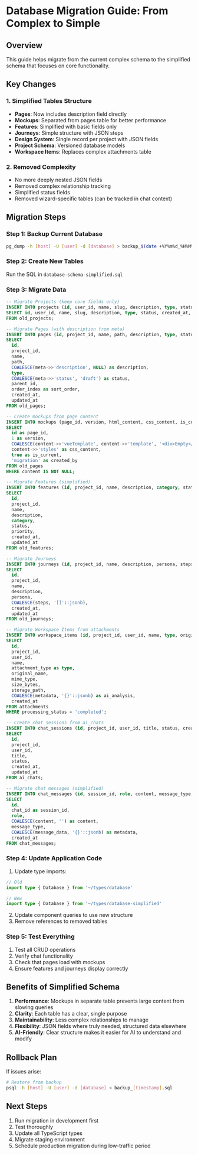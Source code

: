# Database Migration Guide: From Complex to Simple

## Overview
This guide helps migrate from the current complex schema to the simplified schema that focuses on core functionality.

## Key Changes

### 1. **Simplified Tables Structure**
- **Pages**: Now includes description field directly
- **Mockups**: Separated from pages table for better performance
- **Features**: Simplified with basic fields only
- **Journeys**: Simple structure with JSON steps
- **Design System**: Single record per project with JSON fields
- **Project Schema**: Versioned database models
- **Workspace Items**: Replaces complex attachments table

### 2. **Removed Complexity**
- No more deeply nested JSON fields
- Removed complex relationship tracking
- Simplified status fields
- Removed wizard-specific tables (can be tracked in chat context)

## Migration Steps

### Step 1: Backup Current Database
```bash
pg_dump -h [host] -U [user] -d [database] > backup_$(date +%Y%m%d_%H%M%S).sql
```

### Step 2: Create New Tables
Run the SQL in `database-schema-simplified.sql`

### Step 3: Migrate Data

```sql
-- Migrate Projects (keep core fields only)
INSERT INTO projects (id, user_id, name, slug, description, type, status, created_at, updated_at)
SELECT id, user_id, name, slug, description, type, status, created_at, updated_at
FROM old_projects;

-- Migrate Pages (with description from meta)
INSERT INTO pages (id, project_id, name, path, description, type, status, parent_id, sort_order, created_at, updated_at)
SELECT 
  id, 
  project_id, 
  name, 
  path,
  COALESCE(meta->>'description', NULL) as description,
  type,
  COALESCE(meta->>'status', 'draft') as status,
  parent_id,
  order_index as sort_order,
  created_at,
  updated_at
FROM old_pages;

-- Create mockups from page content
INSERT INTO mockups (page_id, version, html_content, css_content, is_current, created_by)
SELECT 
  id as page_id,
  1 as version,
  COALESCE(content->>'vueTemplate', content->>'template', '<div>Empty</div>') as html_content,
  content->>'styles' as css_content,
  true as is_current,
  'migration' as created_by
FROM old_pages
WHERE content IS NOT NULL;

-- Migrate Features (simplified)
INSERT INTO features (id, project_id, name, description, category, status, priority, created_at, updated_at)
SELECT 
  id, 
  project_id, 
  name, 
  description, 
  category,
  status,
  priority,
  created_at,
  updated_at
FROM old_features;

-- Migrate Journeys
INSERT INTO journeys (id, project_id, name, description, persona, steps, created_at, updated_at)
SELECT 
  id, 
  project_id, 
  name, 
  description,
  persona,
  COALESCE(steps, '[]'::jsonb),
  created_at,
  updated_at
FROM old_journeys;

-- Migrate Workspace Items from attachments
INSERT INTO workspace_items (id, project_id, user_id, name, type, original_name, mime_type, size_bytes, storage_path, ai_analysis, created_at)
SELECT 
  id,
  project_id,
  user_id,
  name,
  attachment_type as type,
  original_name,
  mime_type,
  size_bytes,
  storage_path,
  COALESCE(metadata, '{}'::jsonb) as ai_analysis,
  created_at
FROM attachments
WHERE processing_status = 'completed';

-- Create chat sessions from ai_chats
INSERT INTO chat_sessions (id, project_id, user_id, title, status, created_at, updated_at)
SELECT 
  id,
  project_id,
  user_id,
  title,
  status,
  created_at,
  updated_at
FROM ai_chats;

-- Migrate chat messages (simplified)
INSERT INTO chat_messages (id, session_id, role, content, message_type, metadata, created_at)
SELECT 
  id,
  chat_id as session_id,
  role,
  COALESCE(content, '') as content,
  message_type,
  COALESCE(message_data, '{}'::jsonb) as metadata,
  created_at
FROM chat_messages;
```

### Step 4: Update Application Code

1. Update type imports:
```typescript
// Old
import type { Database } from '~/types/database'

// New
import type { Database } from '~/types/database-simplified'
```

2. Update component queries to use new structure
3. Remove references to removed tables

### Step 5: Test Everything
1. Test all CRUD operations
2. Verify chat functionality
3. Check that pages load with mockups
4. Ensure features and journeys display correctly

## Benefits of Simplified Schema

1. **Performance**: Mockups in separate table prevents large content from slowing queries
2. **Clarity**: Each table has a clear, single purpose
3. **Maintainability**: Less complex relationships to manage
4. **Flexibility**: JSON fields where truly needed, structured data elsewhere
5. **AI-Friendly**: Clear structure makes it easier for AI to understand and modify

## Rollback Plan

If issues arise:
```bash
# Restore from backup
psql -h [host] -U [user] -d [database] < backup_[timestamp].sql
```

## Next Steps

1. Run migration in development first
2. Test thoroughly
3. Update all TypeScript types
4. Migrate staging environment
5. Schedule production migration during low-traffic period
